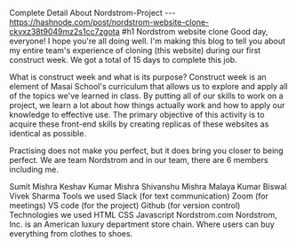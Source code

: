 Complete Detail About Nordstrom-Project ---  https://hashnode.com/post/nordstrom-website-clone-ckvxz38t9049mz2s1cc7zgota
#h1 Nordstrom website clone
Good day, everyone! I hope you're all doing well. I'm making this blog to tell you about my entire team's experience of cloning (this website) during our first construct week. We got a total of 15 days to complete this job.

What is construct week and what is its purpose? Construct week is an element of Masai School's curriculum that allows us to explore and apply all of the topics we've learned in class. By putting all of our skills to work on a project, we learn a lot about how things actually work and how to apply our knowledge to effective use. The primary objective of this activity is to acquire these front-end skills by creating replicas of these websites as identical as possible.


Practising does not make you perfect, but it does bring you closer to being perfect.
We are team Nordstrom and in our team, there are 6 members including me.

Sumit Mishra
Keshav Kumar Mishra
Shivanshu Mishra
Malaya Kumar Biswal
Vivek Sharma
Tools we used
Slack (for text communication)
Zoom (for meetings)
VS code (for the project)
Github (for version control)
Technologies we used
HTML
CSS
Javascript
Nordstrom.com Nordstrom, Inc. is an American luxury department store chain. Where users can buy everything from clothes to shoes.
